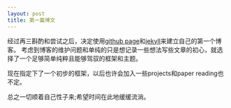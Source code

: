 ```yaml
---
layout: post
title: 第一篇博文
---
```

经过再三斟酌和尝试之后，决定使用<a href="https://pages.github.com">github page</a>和<a href="http://jekyllcn.com/">jekyll</a>来建立自己的第一个博客。
考虑到博客的维护问题和单纯的只是想记录一些想法写些文章的初心，就选择了一个足够简单纯粹且能够驾驭的框架和主题。

现在指定下了一个初步的框架，以后也许会加入一些projects和paper reading也不定。

总之一切顺着自己性子来;希望时间在此地缓缓流淌。
